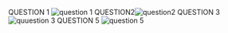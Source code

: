 QUESTION 1
![question 1](https://github.com/Urooj-Baloch/PF-Fall-2023/assets/144048378/f72c293f-87e4-44d3-9431-5c173485c7bd)
QUESTION2![question2](https://github.com/Urooj-Baloch/PF-Fall-2023/assets/144048378/06936357-1f0e-47b1-8043-366d68f9181c)
QUESTION 3
![quuestion 3](https://github.com/Urooj-Baloch/PF-Fall-2023/assets/144048378/f43e2b48-b39f-4bb5-b50f-e0f95ac55988)
QUESTION 5
![question 5](https://github.com/Urooj-Baloch/PF-Fall-2023/assets/144048378/ca7bc93a-f59d-4d23-b9c8-ee134b693b62)
